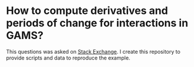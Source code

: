 # How to compute derivatives and periods of change for interactions in GAMS?

This questions was asked on [Stack Exchange](https://stats.stackexchange.com/questions/418103/how-to-compute-derivatives-and-periods-of-change-for-interactions-in-gams#comment780182_418103). I create this repository to provide scripts and data to reproduce the example.
